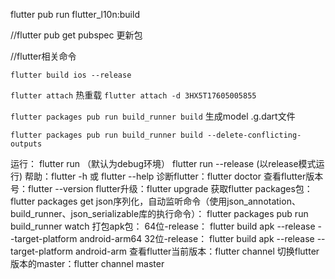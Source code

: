 

flutter pub run flutter_l10n:build

//flutter pub get   pubspec 更新包


//flutter相关命令

`flutter build ios --release`

``flutter attach`` 热重载
`flutter attach -d 3HX5T17605005855`

``flutter packages pub run build_runner build`` 生成model .g.dart文件

`flutter packages pub run build_runner build --delete-conflicting-outputs`


运行：
flutter run （默认为debug环境）
flutter run --release (以release模式运行)
帮助：flutter -h 或 flutter --help
诊断flutter：flutter doctor
查看flutter版本号：flutter --version
flutter升级：flutter upgrade
获取flutter packages包：flutter packages get
json序列化，自动监听命令（使用json_annotation、build_runner、json_serializable库的执行命令）：
flutter packages pub run build_runner watch
打包apk包：
64位-release：
flutter build apk --release --target-platform android-arm64
32位-release：
flutter build apk --release --target-platform android-arm
查看flutter当前版本：flutter channel
切换flutter版本的master：flutter channel master


